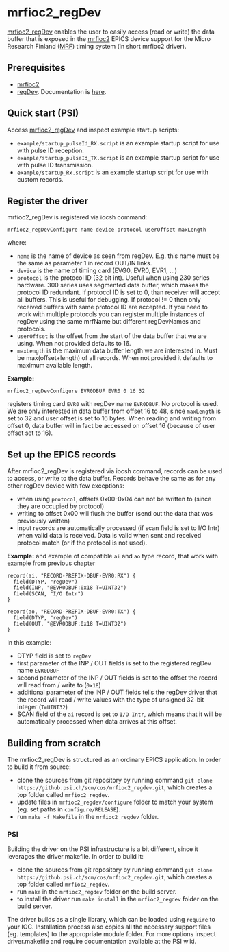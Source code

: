 # mrfioc2_regDev
[mrfioc2_regDev](https://github.psi.ch/projects/COS/repos/mrfioc2_regdev/browse) enables the user to easily access (read or write) the data buffer that is exposed in the [mrfioc2](https://github.psi.ch/projects/ED/repos/mrfioc2/browse) EPICS device support for the Micro Research Finland ([MRF](http://www.mrf.fi/)) timing system (in short mrfioc2 driver).



## Prerequisites

- [mrfioc2](https://github.psi.ch/projects/ED/repos/mrfioc2/browse)
- [regDev](https://github.psi.ch/projects/ED/repos/regdev/browse). Documentation is [here](https://controls.web.psi.ch/cgi-bin/twiki/view/Main/RegDev).


## Quick start (PSI)
Access [mrfioc2_regDev](https://github.psi.ch/projects/COS/repos/mrfioc2_regdev/browse) and inspect example startup scripts:

* `example/startup_pulseId_RX.script` is an example startup script for use with pulse ID reception. 
* `example/startup_pulseId_TX.script` is an example startup script for use with pulse ID transmission.
* `example/startup_Rx.script` is an example startup script for use with custom records.

## Register the driver

mrfioc2_regDev is registered via iocsh command:

    mrfioc2_regDevConfigure name device protocol userOffset maxLength
where:

* `name` is the name of device as seen from regDev. E.g. this name must be the same as parameter 1 in record OUT/IN links.
* `device` is the name of timing card (EVG0, EVR0, EVR1, ...)
* `protocol` is the protocol ID (32 bit int). Useful when using 230 series hardware. 300 series uses segmented data buffer, which makes the protocol ID redundant. If protocol ID is set to 0, than receiver will accept all buffers. This is useful for debugging. If protocol != 0 then only received buffers with same protocol ID are accepted. If you need to work with multiple protocols you can register multiple instances of regDev using the same mrfName but different regDevNames and protocols.
* `userOffset` is the offset from the start of the data buffer that we are using. When not provided defaults to 16.
* `maxLength` is the  maximum data buffer length we are interested in. Must be max(offset+length) of all records. When not provided it defaults to maximum available length.
 
__Example:__

    mrfioc2_regDevConfigure EVR0DBUF EVR0 0 16 32
registers timing card `EVR0` with regDev name `EVR0DBUF`. No protocol is used. We are only interested in data buffer from offset 16 to 48, since `maxLength` is set to 32 and user offset is set to 16 bytes. When reading and writing from offset 0, data buffer will in fact be accessed on offset 16 (because of user offset set to 16).


## Set up the EPICS records
After mrfioc2_regDev is registered via iocsh command, records can be used to access, or write to the data buffer. Records behave the same as for any other regDev device with few exceptions:

* when using `protocol`, offsets 0x00-0x04 can not be written to (since they are occupied by protocol)
* writing to offset 0x00 will flush the buffer (send out the data that was previously written)
* input records are automatically processed (if scan field is set to I/O Intr) when valid data is received. Data is valid when sent and received protocol match (or if the protocol is not used).

__Example:__ and example of compatible `ai` and `ao` type record, that work with example from previous chapter

    record(ai, "RECORD-PREFIX-DBUF-EVR0:RX") {
      field(DTYP, "regDev")
      field(INP, "@EVR0DBUF:0x18 T=UINT32")
      field(SCAN, "I/O Intr")
    }

    record(ao, "RECORD-PREFIX-DBUF-EVR0:TX") {
      field(DTYP, "regDev")
      field(OUT, "@EVR0DBUF:0x18 T=UINT32")
    }

In this example:

* DTYP field is set to `regDev`
* first parameter of the INP / OUT fields is set to the registered regDev name `EVR0DBUF`
* second parameter of the INP / OUT fields is set to the offset the record will read from / write to (`0x18`)
* additional parameter of the INP / OUT fields tells the regDev driver that the record will read / write values with the type of unsigned 32-bit integer (`T=UINT32`)
* SCAN field of the `ai` record is set to `I/O Intr`, which means that it will be automatically processed when data arrives at this offset.

## Building from scratch

The mrfioc2_regDev is structured as an ordinary EPICS application. In order to build it from source:

* clone the sources from git repository by running command `git clone https://github.psi.ch/scm/cos/mrfioc2_regdev.git`, which creates a top folder called `mrfioc2_regdev`.
* update files in `mrfioc2_regdev/configure` folder to match your system (eg. set paths in `configure/RELEASE`).
* run `make -f Makefile` in the `mrfioc2_regdev` folder.

### PSI
Building the driver on the PSI infrastructure is a bit different, since it leverages the driver.makefile. In order to build it:

* clone the sources from git repository by running command `git clone https://github.psi.ch/scm/cos/mrfioc2_regdev.git`, which creates a top folder called `mrfioc2_regdev`.
* run `make` in the `mrfioc2_regdev` folder on the build server.
* to install the driver run `make install` in the `mrfioc2_regdev` folder on the build server.

The driver builds as a single library, which can be loaded using `require` to your IOC. Installation process also copies all the necessary support files (eg. templates) to the appropriate module folder. For more options inspect driver.makefile and require documentation available at the PSI wiki.
